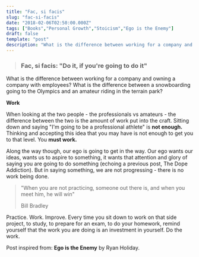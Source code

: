 ```yaml
---
title: "Fac, si facis"
slug: "fac-si-facis"
date: "2018-02-06T02:50:00.000Z"
tags: ["Books","Personal Growth","Stoicism","Ego is the Enemy"]
draft: false
template: "post"
description: "What is the difference between working for a company and owning a company with employees? What is the difference between a snowboarding going to..."
---
```


> ### Fac, si facis: "Do it, if you're going to do it"

What is the difference between working for a company and owning a company with employees? What is the difference between a snowboarding going to the Olympics and an amateur riding in the terrain park?

**Work**

When looking at the two people - the professionals vs amateurs - the difference between the two is the amount of work put into the craft. Sitting down and saying "I'm going to be a professional athlete" is **not enough.** Thinking and accepting this idea that you may have is not enough to get you to that level. You **must work.**

Along the way though, our ego is going to get in the way. Our ego wants our ideas, wants us to aspire to something, it wants that attention and glory of saying you are going to do something (echoing a previous post, The Dope Addiction). But in saying something, we are not progressing - there is no work being done.

> "When you are not practicing, someone out there is, and when you meet him, he will win"
>
> Bill Bradley

Practice. Work. Improve. Every time you sit down to work on that side project, to study, to prepare for an exam, to do your homework, remind yourself that the work you are doing is an investment in yourself. Do the work.


Post inspired from: **Ego is the Enemy** by Ryan Holiday.
